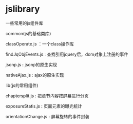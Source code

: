 jslibrary
=========

一些常用的js组件库

common(js的基础类库)

classOperate.js  ：一个class操作库

findJqObjEvents.js : 查找引用jquery后，dom对象上注册的事件

jsonp.js : jsonp的原生实现

nativeAjax.js : ajax的原生实现


lib(js的常用组件)

chaptersplit.js : 把章节内容按屏幕进行分页

exposureStatis.js : 页面元素的曝光统计

orientationChange.js : 屏幕旋转的事件封装


